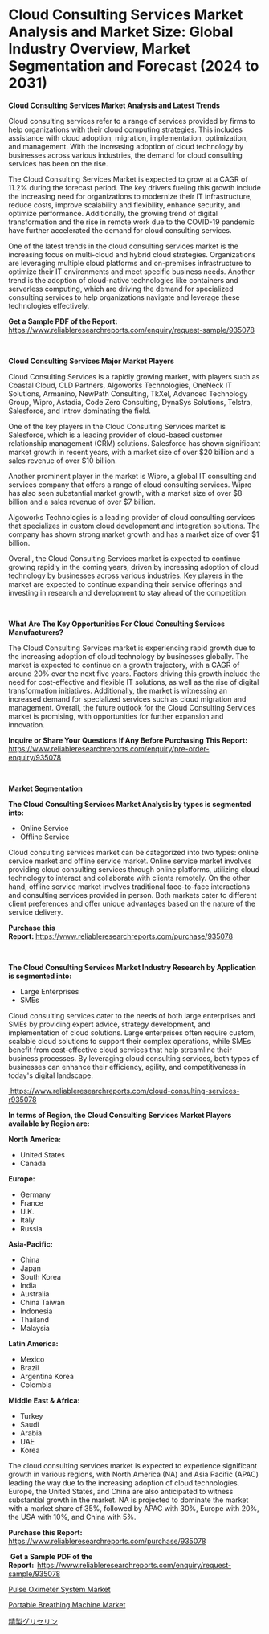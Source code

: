 <p><h1>Cloud Consulting Services Market Analysis and Market Size: Global Industry Overview, Market Segmentation and Forecast (2024 to 2031)</h1></p><p><strong>Cloud Consulting Services Market Analysis and Latest Trends</strong></p>
<p><p>Cloud consulting services refer to a range of services provided by firms to help organizations with their cloud computing strategies. This includes assistance with cloud adoption, migration, implementation, optimization, and management. With the increasing adoption of cloud technology by businesses across various industries, the demand for cloud consulting services has been on the rise.</p><p>The Cloud Consulting Services Market is expected to grow at a CAGR of 11.2% during the forecast period. The key drivers fueling this growth include the increasing need for organizations to modernize their IT infrastructure, reduce costs, improve scalability and flexibility, enhance security, and optimize performance. Additionally, the growing trend of digital transformation and the rise in remote work due to the COVID-19 pandemic have further accelerated the demand for cloud consulting services.</p><p>One of the latest trends in the cloud consulting services market is the increasing focus on multi-cloud and hybrid cloud strategies. Organizations are leveraging multiple cloud platforms and on-premises infrastructure to optimize their IT environments and meet specific business needs. Another trend is the adoption of cloud-native technologies like containers and serverless computing, which are driving the demand for specialized consulting services to help organizations navigate and leverage these technologies effectively.</p></p>
<p><strong>Get a Sample PDF of the Report:&nbsp;</strong> <a href="https://www.reliableresearchreports.com/enquiry/request-sample/935078">https://www.reliableresearchreports.com/enquiry/request-sample/935078</a></p>
<p>&nbsp;</p>
<p><strong>Cloud Consulting Services Major Market Players</strong></p>
<p><p>Cloud Consulting Services is a rapidly growing market, with players such as Coastal Cloud, CLD Partners, Algoworks Technologies, OneNeck IT Solutions, Armanino, NewPath Consulting, TkXel, Advanced Technology Group, Wipro, Astadia, Code Zero Consulting, DynaSys Solutions, Telstra, Salesforce, and Introv dominating the field.</p><p>One of the key players in the Cloud Consulting Services market is Salesforce, which is a leading provider of cloud-based customer relationship management (CRM) solutions. Salesforce has shown significant market growth in recent years, with a market size of over $20 billion and a sales revenue of over $10 billion.</p><p>Another prominent player in the market is Wipro, a global IT consulting and services company that offers a range of cloud consulting services. Wipro has also seen substantial market growth, with a market size of over $8 billion and a sales revenue of over $7 billion.</p><p>Algoworks Technologies is a leading provider of cloud consulting services that specializes in custom cloud development and integration solutions. The company has shown strong market growth and has a market size of over $1 billion.</p><p>Overall, the Cloud Consulting Services market is expected to continue growing rapidly in the coming years, driven by increasing adoption of cloud technology by businesses across various industries. Key players in the market are expected to continue expanding their service offerings and investing in research and development to stay ahead of the competition.</p></p>
<p>&nbsp;</p>
<p><strong>What Are The Key Opportunities For Cloud Consulting Services Manufacturers?</strong></p>
<p><p>The Cloud Consulting Services market is experiencing rapid growth due to the increasing adoption of cloud technology by businesses globally. The market is expected to continue on a growth trajectory, with a CAGR of around 20% over the next five years. Factors driving this growth include the need for cost-effective and flexible IT solutions, as well as the rise of digital transformation initiatives. Additionally, the market is witnessing an increased demand for specialized services such as cloud migration and management. Overall, the future outlook for the Cloud Consulting Services market is promising, with opportunities for further expansion and innovation.</p></p>
<p><strong>Inquire or Share Your Questions If Any Before Purchasing This Report:</strong> <a href="https://www.reliableresearchreports.com/enquiry/pre-order-enquiry/935078">https://www.reliableresearchreports.com/enquiry/pre-order-enquiry/935078</a></p>
<p>&nbsp;</p>
<p><strong>Market Segmentation</strong></p>
<p><strong>The Cloud Consulting Services Market Analysis by types is segmented into:</strong></p>
<p><ul><li>Online Service</li><li>Offline Service</li></ul></p>
<p><p>Cloud consulting services market can be categorized into two types: online service market and offline service market. Online service market involves providing cloud consulting services through online platforms, utilizing cloud technology to interact and collaborate with clients remotely. On the other hand, offline service market involves traditional face-to-face interactions and consulting services provided in person. Both markets cater to different client preferences and offer unique advantages based on the nature of the service delivery.</p></p>
<p><strong>Purchase this Report:&nbsp;</strong><a href="https://www.reliableresearchreports.com/purchase/935078">https://www.reliableresearchreports.com/purchase/935078</a></p>
<p>&nbsp;</p>
<p><strong>The Cloud Consulting Services Market Industry Research by Application is segmented into:</strong></p>
<p><ul><li>Large Enterprises</li><li>SMEs</li></ul></p>
<p><p>Cloud consulting services cater to the needs of both large enterprises and SMEs by providing expert advice, strategy development, and implementation of cloud solutions. Large enterprises often require custom, scalable cloud solutions to support their complex operations, while SMEs benefit from cost-effective cloud services that help streamline their business processes. By leveraging cloud consulting services, both types of businesses can enhance their efficiency, agility, and competitiveness in today's digital landscape.</p></p>
<p><a href="https://www.reliableresearchreports.com/cloud-consulting-services-r935078">&nbsp;https://www.reliableresearchreports.com/cloud-consulting-services-r935078</a></p>
<p><strong>In terms of Region, the Cloud Consulting Services Market Players available by Region are:</strong></p>
<p>
    <p> <strong> North America: </strong>
        <ul>
            <li>United States</li>
            <li>Canada</li>
        </ul>
        </p> 
    <p> <strong> Europe: </strong>
        <ul>
            <li>Germany</li>
            <li>France</li>
            <li>U.K.</li>
            <li>Italy</li>
            <li>Russia</li>
        </ul>
        </p> 
    <p> <strong> Asia-Pacific: </strong>
        <ul>
            <li>China</li>
            <li>Japan</li>
            <li>South Korea</li>
            <li>India</li>
            <li>Australia</li>
            <li>China Taiwan</li>
            <li>Indonesia</li>
            <li>Thailand</li>
            <li>Malaysia</li>
        </ul>
        </p> 
    <p> <strong> Latin America: </strong>
        <ul>
            <li>Mexico</li>
            <li>Brazil</li>
            <li>Argentina Korea</li>
            <li>Colombia</li>
        </ul>
        </p> 
    <p> <strong> Middle East & Africa: </strong>
        <ul>
            <li>Turkey</li>
            <li>Saudi</li>
            <li>Arabia</li>
            <li>UAE</li>
            <li>Korea</li>
        </ul>
    </p>
    </p>
<p><p>The cloud consulting services market is expected to experience significant growth in various regions, with North America (NA) and Asia Pacific (APAC) leading the way due to the increasing adoption of cloud technologies. Europe, the United States, and China are also anticipated to witness substantial growth in the market. NA is projected to dominate the market with a market share of 35%, followed by APAC with 30%, Europe with 20%, the USA with 10%, and China with 5%.</p></p>
<p><strong>Purchase this Report: </strong><a href="https://www.reliableresearchreports.com/purchase/935078">https://www.reliableresearchreports.com/purchase/935078</a></p>
<p>&nbsp;<strong>Get a Sample PDF of the Report:&nbsp;&nbsp;</strong><a href="https://www.reliableresearchreports.com/enquiry/request-sample/935078">https://www.reliableresearchreports.com/enquiry/request-sample/935078</a></p>
<p><strong></strong></p>
<p><p><a href="https://github.com/johnbach50/Market-Research-Report-List-4/blob/main/pulse-oximeter-system-market.md">Pulse Oximeter System Market</a></p><p><a href="https://github.com/lylyparadise/Market-Research-Report-List-4/blob/main/portable-breathing-machine-market.md">Portable Breathing Machine Market</a></p><p><a href="https://github.com/FredaJerde/Market-Research-Report-List-1/blob/main/8240951174547.md">精製グリセリン</a></p></p>